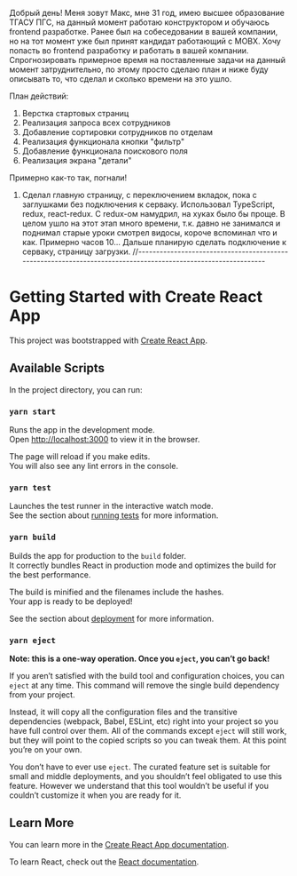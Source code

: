 Добрый день! Меня зовут Макс, мне 31 год, имею высшее образование ТГАСУ ПГС, на данный момент работаю конструктором и обучаюсь frontend разработке. Ранее был на собеседовании в вашей компании, но на тот момент уже был принят кандидат работающий с MOBX. Хочу попасть во frontend разработку и работать в вашей компании.
Спрогнозировать примерное время на поставленные задачи на данный момент затруднительно, по этому просто сделаю план и ниже буду описывать то, что сделал и сколько времени на это ушло.

План действий:

1. Верстка стартовых страниц
2. Реализация запроса всех сотрудников
3. Добавление сортировки сотрудников по отделам
4. Реализация функционала кнопки "фильтр"
5. Добавление функционала поискового поля
6. Реализация экрана "детали"

Примерно как-то так, погнали!

1. Сделал главную страницу, с переключением вкладок, пока с заглушками без подключения к серваку. Использовал TypeScript, redux, react-redux. С redux-ом намудрил, на хуках было бы проще. В целом ушло на этот этап много времени, т.к. давно не занимался и поднимал старые уроки смотрел видосы, короче вспоминал что и как. Примерно часов 10...
   Дальше планирую сделать подключение к серваку, страницу загрузки.
   //--------------------------------------------------------------------------------------------------------------

# Getting Started with Create React App

This project was bootstrapped with [Create React App](https://github.com/facebook/create-react-app).

## Available Scripts

In the project directory, you can run:

### `yarn start`

Runs the app in the development mode.\
Open [http://localhost:3000](http://localhost:3000) to view it in the browser.

The page will reload if you make edits.\
You will also see any lint errors in the console.

### `yarn test`

Launches the test runner in the interactive watch mode.\
See the section about [running tests](https://facebook.github.io/create-react-app/docs/running-tests) for more information.

### `yarn build`

Builds the app for production to the `build` folder.\
It correctly bundles React in production mode and optimizes the build for the best performance.

The build is minified and the filenames include the hashes.\
Your app is ready to be deployed!

See the section about [deployment](https://facebook.github.io/create-react-app/docs/deployment) for more information.

### `yarn eject`

**Note: this is a one-way operation. Once you `eject`, you can’t go back!**

If you aren’t satisfied with the build tool and configuration choices, you can `eject` at any time. This command will remove the single build dependency from your project.

Instead, it will copy all the configuration files and the transitive dependencies (webpack, Babel, ESLint, etc) right into your project so you have full control over them. All of the commands except `eject` will still work, but they will point to the copied scripts so you can tweak them. At this point you’re on your own.

You don’t have to ever use `eject`. The curated feature set is suitable for small and middle deployments, and you shouldn’t feel obligated to use this feature. However we understand that this tool wouldn’t be useful if you couldn’t customize it when you are ready for it.

## Learn More

You can learn more in the [Create React App documentation](https://facebook.github.io/create-react-app/docs/getting-started).

To learn React, check out the [React documentation](https://reactjs.org/).
